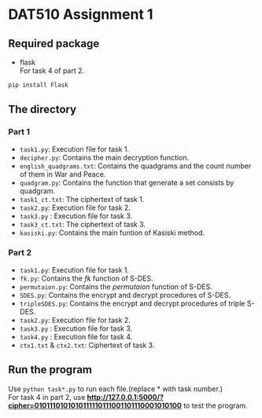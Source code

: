 # DAT510 Assignment 1
## Required package
- flask </br>
For task 4 of part 2.
```python
pip install Flask
```
## The directory
### Part 1
- `task1.py`: Execution file for task 1.
- `decipher.py`: Contains the main decryption function. 
- `english_quadgrams.txt`: Contains the quadgrams and the count number of them in War and Peace.
- `quadgram.py`: Contains the function that generate a set consists by quadgram.
- `task1_ct.txt`: The ciphertext of task 1.
- `task2.py`: Execution file for task 2.
- `task3.py` : Execution file for task 3.
- `task3_ct.txt`: The ciphertext of task 3.
- `kasiski.py`: Contains the main funtion of Kasiski method.

### Part 2
- `task1.py`: Execution file for task 1.
- `fk.py`: Contains the <i>fk</i> function of S-DES.
- `permutaion.py`: Contains the <i>permutaion</i> function of S-DES.
- `SDES.py`: Contains the encrypt and decrypt procedures of S-DES.
- `tripleSDES.py`: Contains the encrypt and decrypt procedures of triple S-DES.
- `task2.py`: Execution file for task 2.
- `task3.py` : Execution file for task 3.
- `task4.py` : Execution file for task 4.
- `ctx1.txt` & `ctx2.txt`: Ciphertext of task 3. 

## Run the program
Use `python task*.py` to run each file.(replace * with task number.) </br>
For task 4 in part 2, use <b>http://127.0.0.1:5000/?cipher=0101110101010111110111001101110001010100</b> to test the program.